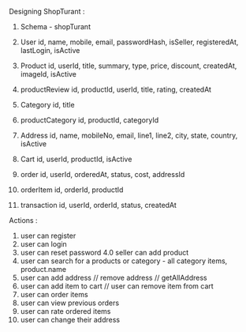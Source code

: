 Designing ShopTurant :

1. Schema - shopTurant

2. User 
	id, name, mobile, email, passwordHash, isSeller,
	registeredAt, lastLogin, isActive
3. Product
	id, userId, title, summary, type, price, discount, 
	createdAt, imageId, isActive
4. productReview
	id, productId, userId, title, rating, createdAt
5. Category 
	id, title
6. productCategory
	id, productId, categoryId
7. Address
	id, name, mobileNo, email, line1, line2, city, state, 
	country, isActive
8. Cart 
	id, userId, productId, isActive
9. order
	id, userId, orderedAt, status, cost, addressId
10. orderItem
	id, orderId, productId
11. transaction
	id, userId, orderId, status, createdAt


Actions :
1. user can register
2. user can login
3. user can reset password
4.0 seller can add product 
4. user can search for a products or category - all category items, product.name
5. user can add address // remove address // getAllAddress
6. user can add item to cart // user can remove item from cart
7. user can order items
8. user can view previous orders
9. user can rate ordered items
10. user can change their address
